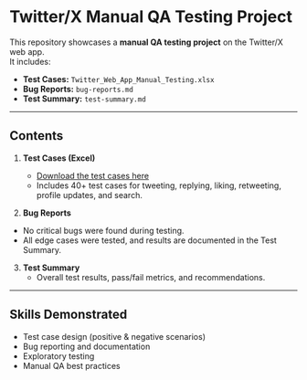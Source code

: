 # Twitter/X Manual QA Testing Project

This repository showcases a **manual QA testing project** on the Twitter/X web app.  
It includes:

- **Test Cases:** `Twitter_Web_App_Manual_Testing.xlsx`  
- **Bug Reports:** `bug-reports.md`  
- **Test Summary:** `test-summary.md`

---

## Contents

1. **Test Cases (Excel)**  
   - [Download the test cases here](Twitter_Web_App_Manual_Testing.xlsx)  
   - Includes 40+ test cases for tweeting, replying, liking, retweeting, profile updates, and search.

2. **Bug Reports**
- No critical bugs were found during testing.
- All edge cases were tested, and results are documented in the Test Summary.

3. **Test Summary**  
   - Overall test results, pass/fail metrics, and recommendations.

---

## Skills Demonstrated

- Test case design (positive & negative scenarios)  
- Bug reporting and documentation  
- Exploratory testing  
- Manual QA best practices
